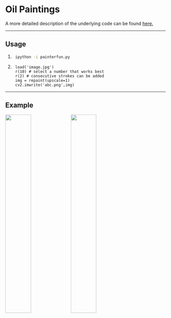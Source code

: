 # Oil Paintings #
A more detailed description of the underlying code can be found [here.](https://github.com/ctmakro/opencv_playground)

----
## Usage ##
1. ```sh
    ipython -i painterfun.py
    ```

2. ```ipy
    load('image.jpg')
    r(10) # select a number that works best
    r(2) # consecutive strokes can be added
    img = repaint(upscale=1)
    cv2.imwrite('abc.png',img)
    ```

----
## Example ##
<img src="../../figs/paintings/IMG_3477_1.jpg" width="40%"> <img src="../../figs/paintings/IMG_3477_1_oil.jpg" width="40%">